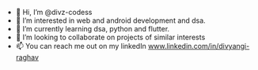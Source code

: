- 👋 Hi, I’m @divz-codess
- 👀 I’m interested in web and android development and dsa.
- 🌱 I’m currently learning dsa, python and flutter.
- 💞️ I’m looking to collaborate on projects of similar interests 
- 📫 You can reach me out on my linkedIn www.linkedin.com/in/divyangi-raghav

<!---
divz-codess/divz-codess is a ✨ special ✨ repository because its `README.md` (this file) appears on your GitHub profile.
You can click the Preview link to take a look at your changes.
--->
